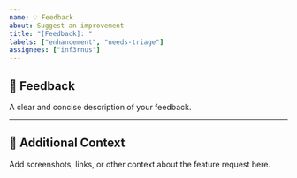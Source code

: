 ```yaml
---
name: 💡 Feedback
about: Suggest an improvement
title: "[Feedback]: "
labels: ["enhancement", "needs-triage"]
assignees: ["inf3rnus"]
---
```


## 🧩 Feedback

A clear and concise description of your feedback.

---

## 📸 Additional Context

Add screenshots, links, or other context about the feature request here.
